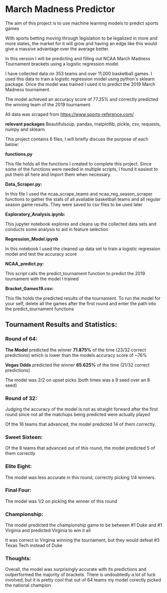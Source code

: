 # March Madness Predictor 

The aim of this project is to use machine learning models to predict sports games

With sports betting moving through legislation to be legalized in more and more states, the market for it will grow and
having an edge like this would give a massive advantage over the average better.

In this version I will be predicting and filling out NCAA March Madness Tournament brackets using a logistic regression model

I have collected data on 353 teams and over 11,000 basketball games. I used this data to train a logistic regression model using python's sklearn package. Once the model was trained I used it to predict the 2019 March Madness tournament. 

The model achieved an accuracy score of 77.25% and correctly predicted the winning team of the 2019 tournament.

All data was scraped from https://www.sports-reference.com/


**relevant packages**
Beautifulsoup, pandas, matplotlib, pickle, csv, requests, numpy and sklearn


This project contains 6 files, I will briefly discuss the purpose of each below:

**functions.py**

This file holds all the functions I created to complete this project. Since some of the functions were needed in multiple scripts, I found it easiest to put them all here and import them when necessary.


**Data_Scraper.py:**

In this file I used the ncaa_scrape_teams and ncaa_reg_season_scraper functions to gather the stats of all available basketball teams and all regular season game results. They were saved to csv files to be used later


**Exploratory_Analysis.ipynb:**

This jupyter notebook explores and cleans up the collected data sets and conducts some analysis to aid in feature selection


**Regression_Model.ipynb**

In this notebook I used the cleaned up data set to train a logistic regression model and test the accuracy score


**NCAA_predict.py:**

This script calls the predict_tournament function to predict the 2019 tournament with the model I trained


**Bracket_Games19.csv:**

This file holds the predicted results of the tournament. To run the model for your self, delete all the games after the first round and enter the path into the predict_tournament functions


## Tournament Results and Statistics:

### Round of 64: 

**The Model** predicted the winner **71.875%** of the time (23/32 correct predictions) which is lower than the models accuracy score of ~76%

**Vegas Odds** predicted the winner **65.625%** of the time (21/32 correct predictions)

The model was 2/2 on upset picks (both times was a 9 seed over an 8 seed)

### Round of 32:

Judging the accuracy of the model is not as straight forward after the first round since not all the matchups being predicted were actually played

Of the 16 teams that advanced, the model predicted 14 of them correctly. 

### Sweet Sixteen:

Of the 8 teams that advanced out of this round, the model predicted 5 of them correctly

### Elite Eight:

The model was less accurate in this round, correctly picking 1/4 winners.

### Final Four:

The model was 1/2 on picking the winner of this round

### Championship:

The model predicted the championship game to be between #1 Duke and #1 Virginia and predicted Virginia to win it all

It was correct in Virginia winning the tournament, but they would defeat #3 Texas Tech instead of Duke

### Thoughts:

Overall, the model was surprisingly accurate with its predictions and outperformed the majority of brackets. There is undoubtedly a lot of luck involved, but it is pretty cool that out of 64 teams my model corectly picked the national champion
